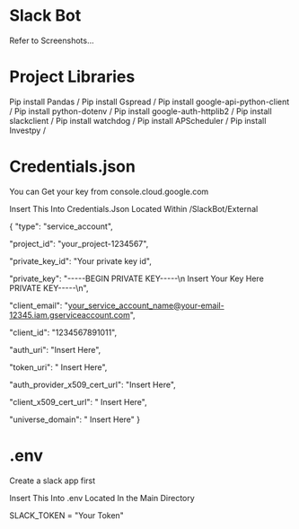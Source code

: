 # Slack Bot

Refer to Screenshots...

# Project Libraries

Pip install Pandas / 
Pip install Gspread / 
Pip install google-api-python-client / 
Pip install python-dotenv / 
Pip install google-auth-httplib2 / 
Pip install slackclient / 
Pip install watchdog / 
Pip install APScheduler /
Pip install Investpy /
# Credentials.json
 
You can Get your key from console.cloud.google.com

Insert This Into Credentials.Json Located Within /SlackBot/External

{
  "type": "service_account",

  "project_id": "your_project-1234567",

  "private_key_id": "Your private key id",

  "private_key": "-----BEGIN PRIVATE KEY-----\n    Insert Your Key Here    PRIVATE KEY-----\n",

  "client_email": "your_service_account_name@your-email-12345.iam.gserviceaccount.com",

  "client_id": "1234567891011",

  "auth_uri": "Insert Here",

  "token_uri": " Insert Here",

  "auth_provider_x509_cert_url": "Insert Here",

  "client_x509_cert_url": " Insert Here",

  "universe_domain": " Insert Here"
}

# .env

Create a slack app first

Insert This Into .env Located In the Main Directory

SLACK_TOKEN = "Your Token"


